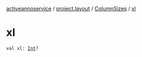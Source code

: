 [activeannoservice](../../index.md) / [project.layout](../index.md) / [ColumnSizes](index.md) / [xl](./xl.md)

# xl

`val xl: `[`Int`](https://kotlinlang.org/api/latest/jvm/stdlib/kotlin/-int/index.html)`?`